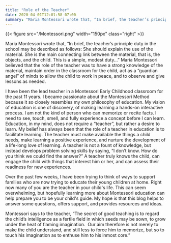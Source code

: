 ```yaml
---
title: "Role of the Teacher"
date: 2020-04-01T12:01:58-07:00
summary: "Maria Montessori wrote that, “In brief, the teacher’s principle duty in the school may be described as follows: She should explain the use of the material. She is the main connecting link between the material, that is, the objects, and the child. This is a simple, modest duty...”"
---
```


{{< figure src="/Montessori.png" width="150px" class="right" >}}

Maria Montessori wrote that, “In brief, the teacher’s principle duty in the school may be described as follows: She should explain the use of the material. She is the main
connecting link between the material, that is, the objects, and the child. This is a simple, modest duty...” Maria Montessori believed that the role of the teacher was to have a strong knowledge of the material, maintain order in the classroom for the child, act as a “guardian angel” of minds to allow the child to work in peace, and to observe and give lessons as needed.

I have been the lead teacher in a Montessori Early Childhood classroom for the past 11 years.  I became passionate about the Montessori Method because it so closely resembles my own philosophy of education. My vision of education is one of discovery, of making learning a hands-on interactive process. I am not the kind of person who can memorize or recite facts. I need to see, touch, smell, and fully experience a concept before I can learn. Education, in my mind, does not require a “teacher”, but rather a desire to learn. My belief has always been that the role of a teacher in education is to facilitate learning. The teacher must make available the things a child needs, make learning a positive experience, and nurture the development of a life-long love of learning. A teacher is not a fount of knowledge, but instead develops problem solving skills by saying, “I don’t know. How do you think we could find the answer?” A teacher truly knows the child, can engage the child with things that interest him or her, and can assess their readiness for new experiences.

Over the past few weeks, I have been trying to think of ways to support families who are now trying to educate their young children at home.  Right now many of you are the teacher in your child's life. This can seem overwhelming, but hopefully learning more about Montessori education can help prepare you to be your child's guide. My hope is that this blog helps to answer some questions, offers support, and provides resources and ideas.

Montessori says to the teacher, “The secret of good teaching is to regard the child’s intelligence as a fertile field in which seeds may be sown, to grow under the heat of flaming imagination.  Our aim therefore is not merely to make the child understand, and still less to force him to memorize, but so to touch his imagination as to enthuse him to his inmost core.”


